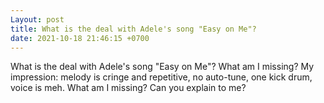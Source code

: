 ```yaml
---
Layout: post
title: What is the deal with Adele's song "Easy on Me"?
date: 2021-10-18 21:46:15 +0700
---
```

What is the deal with Adele's song "Easy on Me"? What am I missing? My
impression: melody is cringe and repetitive, no auto-tune, one kick
drum, voice is meh. What am I missing? Can you explain to me?
